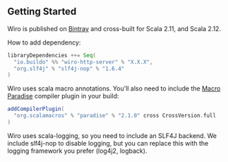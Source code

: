 ## Getting Started

Wiro is published on [Bintray](https://bintray.com/buildo/maven/wiro-http-server) and cross-built for Scala 2.11, and Scala 2.12.

How to add dependency:

```scala
libraryDependencies ++= Seq(
  "io.buildo" %% "wiro-http-server" % "X.X.X",
  "org.slf4j" % "slf4j-nop" % "1.6.4"
)
```

Wiro uses scala macro annotations.  You'll also need to include the [Macro Paradise](http://docs.scala-lang.org/overviews/macros/paradise.html) compiler plugin in your build:

```scala
addCompilerPlugin(
  "org.scalamacros" % "paradise" % "2.1.0" cross CrossVersion.full
)
```

Wiro uses scala-logging, so you need to include an SLF4J backend. We include slf4j-nop to disable logging, but you can replace this with the logging framework you prefer (log4j2, logback).
